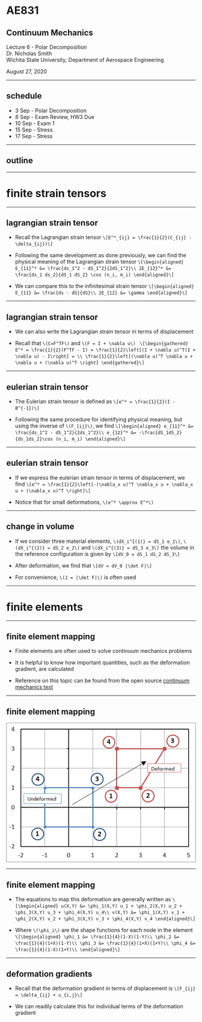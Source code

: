 # AE831
## Continuum Mechanics
Lecture 6 - Polar Decomposition<br/>
Dr. Nicholas Smith<br/>
Wichita State University, Department of Aerospace Engineering

August 27, 2020

----
## schedule

- 3 Sep - Polar Decomposition
- 8 Sep - Exam Review, HW3 Due
- 10 Sep - Exam 1
- 15 Sep - Stress
- 17 Sep - Stress

----
## outline

---
# finite strain tensors

----
## lagrangian strain tensor

- Recall the Lagrangian strain tensor
`\[E^*_{ij} = \frac{1}{2}(C_{ij} - \delta_{ij})\]`

- Following the same development as done previously, we can find the physical meaning of the Lagrangian strain tensor 
`\[\begin{aligned}
	E_{11}^* &= \frac{ds_1^2 - dS_1^2}{2dS_1^2}\\
	2E_{12}^* &= \frac{ds_1 ds_2}{dS_1 dS_2} \cos (n_i, m_i)
\end{aligned}\]`

 - We can compare this to the infinitesimal strain tensor
 `\[\begin{aligned}
	E_{11} &= \frac{ds - dS}{dS}\\
 	2E_{12} &= \gamma
 \end{aligned}\]`

----
## lagrangian strain tensor

- We can also write the Lagrangian strain tensor in terms of displacement

- Recall that `\(C=F^TF\)` and `\(F = I + \nabla u\) `
`\[\begin{gathered}
	E^* = \frac{1}{2}(F^TF - I) = \frac{1}{2}\left[(I + \nabla u)^T(I + \nabla u) - I\right] = \\
	\frac{1}{2}\left[(\nabla u)^T \nabla u + \nabla u + (\nabla u)^T \right]
\end{gathered}\]`

----
## eulerian strain tensor

- The Eulerian strain tensor is defined as
`\[e^* = \frac{1}{2}(I - B^{-1})\]`

- Following the same procedure for identifying physical meaning, but using the inverse of `\(F_{ij}\)`, we find 
`\[\begin{aligned}
	e_{11}^* &= \frac{ds_1^2 - dS_1^2}{2ds_1^2}\\
	e_{12}^* &= -\frac{dS_1dS_2}{ds_1ds_2}\cos (n_i, m_i)
\end{aligned}\]`

----
## eulerian strain tensor

- If we express the eulerian strain tensor in terms of displacement, we find
`\[e^* = \frac{1}{2}\left[-(\nabla_x u)^T \nabla_x u + \nabla_x u + (\nabla_x u)^T \right]\]`

- Notice that for small deformations, `\(e^* \approx E^*\)`

----
## change in volume

- If we consider three material elements, `\(dX_i^{(1)} = dS_1 e_1\)`, `\(dX_i^{(2)} = dS_2 e_2\)` and `\(dX_i^{(3)} = dS_3 e_3\)` the volume in the reference configuration is given by 
`\[dV_0 = dS_1 dS_2 dS_3\]`

- After deformation, we find that 
`\[dV = dV_0 |\det F|\]`

- For convenience, `\(J = |\det F|\)` is often used

---
# finite elements

----
## finite element mapping

- Finite elements are often used to solve continuum mechanics problems

- It is helpful to know how important quantities, such as the deformation gradient, are calculated

- Reference on this topic can be found from the open source [continuum mechanics text](http://continuummechanics.org/finiteelementmapping.html)

----
## finite element mapping

![image](../images/FE_mapping_example.png)

----
## finite element mapping

- The equations to map this deformation are generally written as
`\[\begin{aligned}
	u(X,Y) &= \phi_1(X,Y) u_1 + \phi_2(X,Y) u_2 + \phi_3(X,Y) u_3 + \phi_4(X,Y) u_4\\
	v(X,Y) &= \phi_1(X,Y) v_1 + \phi_2(X,Y) v_2 + \phi_3(X,Y) v_3 + \phi_4(X,Y) v_4
\end{aligned}\]`

- Where `\(\phi_i\)` are the shape functions for each node in the element 
`\[\begin{aligned}
	\phi_1 &= \frac{1}{4}(1-X)(1-Y)\\
	\phi_2 &= \frac{1}{4}(1+X)(1-Y)\\
	\phi_3 &= \frac{1}{4}(1+X)(1+Y)\\
	\phi_4 &= \frac{1}{4}(1-X)(1+Y)\\
\end{aligned}\]`

----
## deformation gradients

- Recall that the deformation gradient in terms of displacement is
`\[F_{ij} = \delta_{ij} + u_{i,j}\]`

- We can readily calculate this for individual terms of the deformation gradient
